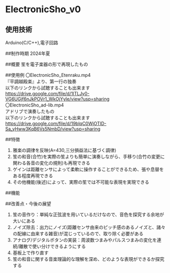 # ElectronicSho_v0
## 使用技術
Arduino(C/C++),電子回路

##制作時期
2024年夏

##概要
笙を電子楽器の形で再現したもの

##使用例
〇ElectronicSho_Etenraku.mp4  
『平調越殿楽』より、第一行の独奏  
以下のリンクから試聴することも出来ます  
https://drive.google.com/file/d/1ITLJy0-VG6UGjf6nJkPOVr1_WkOjYyIe/view?usp=sharing  
〇ElectronicSho_ad-lib.mp4  
アドリブで演奏したもの  
以下のリンクから試聴することも出来ます  
https://drive.google.com/file/d/19blqC0WjOTID-Sa_yHww3KqB6Vs5NmbD/view?usp=sharing  

##特徴
1. 雅楽の調律を反映(A=430,三分損益法に基づく調律)
2. 笙の和音(合竹)を実際の笙よりも簡単に演奏しながら、手移り(合竹の変更に関わる各音の変化の規則)も再現できる
3. ゲインは距離センサによって柔軟に操作することができるため、張や息替をある程度再現できる
4. その他機能(後述)によって、実際の笙では不可能な表現を実現できる

##機能

##改善点・今後の展望
1. 笙の音作り：単純な正弦波を用いているだけなので、音色を探究する余地が大いにある
2. ノイズ除去：出力にノイズ(距離センサ由来のピッチ感のあるノイズと、諸々の配線に由来する雑音)が混じっているので、取り除く必要がある
3. アナログ/デジタルボタンの実装：周波数つまみやパルスつまみの変化を連続/離散で使い分けできるようにする
4. 基板上で作り直す
5. 笙の和音に関する音楽理論的な理解を深め、どのような表現ができるか探究する
